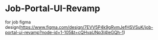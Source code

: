 # Job-Portal-UI-Revamp
for job 
figma design(https://www.figma.com/design/7EVV5P4k9gRvmJefHSVSuK/job-portal-ui-revamp?node-id=1-105&t=cQHvaUNp3l4IeGQh-1)
